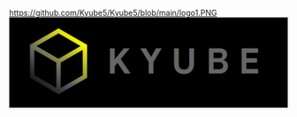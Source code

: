 https://github.com/Kyube5/Kyube5/blob/main/logo1.PNG
![Logo](https://github.com/Kyube5/Kyube5/blob/main/logo1.PNG)
